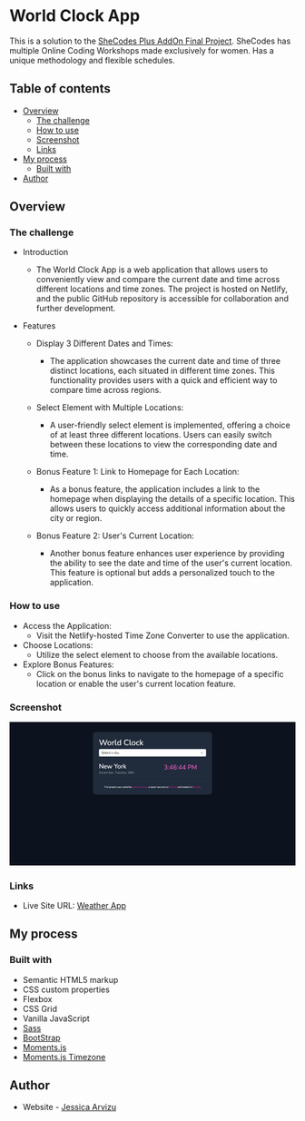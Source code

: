 # World Clock App

This is a solution to the [SheCodes Plus AddOn Final Project](https://www.shecodes.io/workshops). SheCodes has multiple Online Coding Workshops made exclusively for women. Has a unique methodology and flexible schedules.

## Table of contents

- [Overview](#overview)
  - [The challenge](#the-challenge)
  - [How to use](#how-to-use)
  - [Screenshot](#screenshot)
  - [Links](#links)
- [My process](#my-process)
  - [Built with](#built-with)
- [Author](#author)

## Overview

### The challenge

- Introduction
  - The World Clock App is a web application that allows users to conveniently view and compare the current date and time across different locations and time zones. The project is hosted on Netlify, and the public GitHub repository is accessible for collaboration and further development.

- Features
  - Display 3 Different Dates and Times:
    - The application showcases the current date and time of three distinct locations, each situated in different time zones. This functionality provides users with a quick and efficient way to compare time across regions.

  - Select Element with Multiple Locations:
    - A user-friendly select element is implemented, offering a choice of at least three different locations. Users can easily switch between these locations to view the corresponding date and time.

  - Bonus Feature 1: Link to Homepage for Each Location:
    - As a bonus feature, the application includes a link to the homepage when displaying the details of a specific location. This allows users to quickly access additional information about the city or region.
  - Bonus Feature 2: User's Current Location:
    - Another bonus feature enhances user experience by providing the ability to see the date and time of the user's current location. This feature is optional but adds a personalized touch to the application.

### How to use
- Access the Application:
  - Visit the Netlify-hosted Time Zone Converter to use the application.
- Choose Locations:
  - Utilize the select element to choose from the available locations.
- Explore Bonus Features:
  - Click on the bonus links to navigate to the homepage of a specific location or enable the user's current location feature.

### Screenshot

![](./images/screenshot.png)

### Links

- Live Site URL: [Weather App](https://dynamic-baklava-e58770.netlify.app)

## My process

### Built with

- Semantic HTML5 markup
- CSS custom properties
- Flexbox
- CSS Grid
- Vanilla JavaScript
- [Sass](https://sass-lang.com/)
- [BootStrap](https://getbootstrap.com/) 
- [Moments.js](https://momentjs.com/)
- [Moments.js Timezone](https://momentjs.com/timezone/)


## Author

- Website - [Jessica Arvizu](https://www.linkedin.com/in/jessica-arvizu/)
